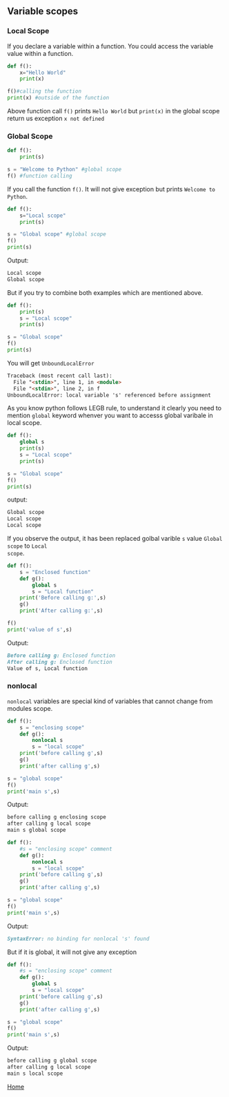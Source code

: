 ## Variable scopes

### Local Scope

If you declare a variable within a function. You could access the variable value within a function.

```python
def f():
    x="Hello World"
    print(x)

f()#calling the function
print(x) #outside of the function
```

Above function call <code>f()</code> prints <code>Hello World</code> but <code>print(x)</code> in the global scope return us exception <code>x not defined</code>


### Global Scope

```python
def f():
    print(s)

s = "Welcome to Python" #global scope
f() #function calling
```
If you call the function <code>f()</code>. It will not give exception but prints <code>Welcome to Python</code>.

```python
def f():
    s="Local scope"
    print(s)

s = "Global scope" #global scope
f()
print(s)
```

Output:

```markdown
Local scope
Global scope
```

But if you try to combine both examples which are mentioned above.

```python
def f():
    print(s)
    s = "Local scope"
    print(s)

s = "Global scope"
f()
print(s)
```

You will get <code>UnboundLocalError</code>

```markdown
Traceback (most recent call last):
  File "<stdin>", line 1, in <module>
  File "<stdin>", line 2, in f
UnboundLocalError: local variable 's' referenced before assignment
```

As you know python follows LEGB rule, to understand it clearly you need to mention <code>global</code> keyword whenver you want to accesss global varibale in local scope.

```python
def f():
    global s
    print(s)
    s = "Local scope"
    print(s)

s = "Global scope"
f()
print(s)
```
output:

```markdown
Global scope
Local scope
Local scope
```

If you observe the output, it has been replaced golbal varible <code>s</code> value <code>Global scope</code> to <code>Local scope</code>.


```python
def f():
    s = "Enclosed function"
    def g():
        global s
        s = "Local function"
    print('Before calling g:',s)
    g()
    print('After calling g:',s)

f()
print('value of s',s)
```
Output:

```markdown
Before calling g: Enclosed function
After calling g: Enclosed function
Value of s, Local function
```

### nonlocal

<code>nonlocal</code> variables are special kind of variables that cannot change from modules scope.

```python
def f():
    s = "enclosing scope"
    def g():
        nonlocal s
        s = "local scope"
    print('before calling g',s)
    g()
    print('after calling g',s)

s = "global scope"
f()
print('main s',s)
```

Output:
```markdown
before calling g enclosing scope
after calling g local scope
main s global scope
```

```python
def f():
    #s = "enclosing scope" comment
    def g():
        nonlocal s
        s = "local scope"
    print('before calling g',s)
    g()
    print('after calling g',s)

s = "global scope"
f()
print('main s',s)
```

Output:

```markdown
SyntaxError: no binding for nonlocal 's' found
```

But if it is global, it will not give any exception

```python
def f():
    #s = "enclosing scope" comment
    def g():
        global s
        s = "local scope"
    print('before calling g',s)
    g()
    print('after calling g',s)

s = "global scope"
f()
print('main s',s)
```

Output:

```markdown
before calling g global scope
after calling g local scope
main s local scope
```
[Home](./index.md)
